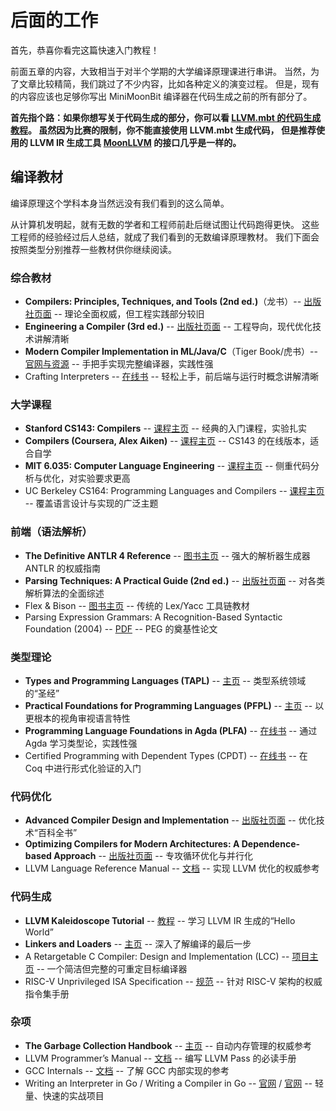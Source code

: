 # 后面的工作

首先，恭喜你看完这篇快速入门教程！

前面五章的内容，大致相当于对半个学期的大学编译原理课进行串讲。
当然，为了文章比较精简，我们跳过了不少内容，比如各种定义的演变过程。
但是，现有的内容应该也足够你写出 MiniMoonBit 编译器在代码生成之前的所有部分了。

**首先指个路：如果你想写关于代码生成的部分，你可以看 [LLVM.mbt 的代码生成教程][tutorial]。
虽然因为比赛的限制，你不能直接使用 LLVM.mbt 生成代码，
但是推荐使用的 LLVM IR 生成工具 [MoonLLVM][] 的接口几乎是一样的。**

[tutorial]: https://github.com/moonbitlang/llvm.mbt/blob/master/tutorial/Chapter0.mbt.md
[moonllvm]: https://github.com/moonbitlang/MoonLLVM

## 编译教材

编译原理这个学科本身当然远没有我们看到的这么简单。

从计算机发明起，就有无数的学者和工程师前赴后继试图让代码跑得更快。
这些工程师的经验经过后人总结，就成了我们看到的无数编译原理教材。
我们下面会按照类型分别推荐一些教材供你继续阅读。

### 综合教材

- **Compilers: Principles, Techniques, and Tools (2nd ed.)**（龙书）-- [出版社页面](https://www.pearson.com/en-us/subject-catalog/p/compilers-principles-techniques-and-tools/P200000003433/9780321486813) -- 理论全面权威，但工程实践部分较旧
- **Engineering a Compiler (3rd ed.)** -- [出版社页面](https://shop.elsevier.com/books/engineering-a-compiler/cooper/978-0-12-815412-0) -- 工程导向，现代优化技术讲解清晰
- **Modern Compiler Implementation in ML/Java/C**（Tiger Book/虎书）-- [官网与资源](https://www.cs.princeton.edu/~appel/modern/) -- 手把手实现完整编译器，实践性强
- Crafting Interpreters -- [在线书](https://craftinginterpreters.com/) -- 轻松上手，前后端与运行时概念讲解清晰

### 大学课程

- **Stanford CS143: Compilers** -- [课程主页](https://web.stanford.edu/class/cs143/) -- 经典的入门课程，实验扎实
- **Compilers (Coursera, Alex Aiken)** -- [课程主页](https://www.coursera.org/learn/compilers) -- CS143 的在线版本，适合自学
- **MIT 6.035: Computer Language Engineering** -- [课程主页](http://web.mit.edu/6.035/www/) -- 侧重代码分析与优化，对实验要求更高
- UC Berkeley CS164: Programming Languages and Compilers -- [课程主页](https://cs164.org/) -- 覆盖语言设计与实现的广泛主题

### 前端（语法解析）

- **The Definitive ANTLR 4 Reference** -- [图书主页](https://pragprog.com/titles/tpantlr2/the-definitive-antlr-4-reference/) -- 强大的解析器生成器 ANTLR 的权威指南
- **Parsing Techniques: A Practical Guide (2nd ed.)** -- [出版社页面](https://link.springer.com/book/10.1007/978-0-387-68954-8) -- 对各类解析算法的全面综述
- Flex & Bison -- [图书主页](https://www.oreilly.com/library/view/flex-bison/9780596805418/) -- 传统的 Lex/Yacc 工具链教材
- Parsing Expression Grammars: A Recognition-Based Syntactic Foundation (2004) -- [PDF](https://bford.info/pub/lang/peg.pdf) -- PEG 的奠基性论文

### 类型理论

- **Types and Programming Languages (TAPL)** -- [主页](https://www.cis.upenn.edu/~bcpierce/tapl/) -- 类型系统领域的“圣经”
- **Practical Foundations for Programming Languages (PFPL)** -- [主页](https://www.cs.cmu.edu/~rwh/pfpl.html) -- 以更根本的视角审视语言特性
- **Programming Language Foundations in Agda (PLFA)** -- [在线书](https://plfa.inf.ed.ac.uk/) -- 通过 Agda 学习类型论，实践性强
- Certified Programming with Dependent Types (CPDT) -- [在线书](http://adam.chlipala.net/cpdt/) -- 在 Coq 中进行形式化验证的入门

### 代码优化

- **Advanced Compiler Design and Implementation** -- [出版社页面](https://shop.elsevier.com/books/advanced-compiler-design-and-implementation/muchnick/978-0-08-049871-3) -- 优化技术“百科全书”
- **Optimizing Compilers for Modern Architectures: A Dependence-based Approach** -- [出版社页面](https://shop.elsevier.com/books/optimizing-compilers-for-modern-architectures/allen/978-0-08-051324-9) -- 专攻循环优化与并行化
- LLVM Language Reference Manual -- [文档](https://llvm.org/docs/LangRef.html) -- 实现 LLVM 优化的权威参考

### 代码生成

- **LLVM Kaleidoscope Tutorial** -- [教程](https://llvm.org/docs/tutorial/) -- 学习 LLVM IR 生成的“Hello World”
- **Linkers and Loaders** -- [主页](http://www.iecc.com/linker/) -- 深入了解编译的最后一步
- A Retargetable C Compiler: Design and Implementation (LCC) -- [项目主页](https://github.com/drh/lcc) -- 一个简洁但完整的可重定目标编译器
- RISC-V Unprivileged ISA Specification -- [规范](https://github.com/riscv/riscv-isa-manual) -- 针对 RISC-V 架构的权威指令集手册

### 杂项

- **The Garbage Collection Handbook** -- [主页](https://gchandbook.org/) -- 自动内存管理的权威参考
- LLVM Programmer’s Manual -- [文档](https://llvm.org/docs/ProgrammersManual.html) -- 编写 LLVM Pass 的必读手册
- GCC Internals -- [文档](https://gcc.gnu.org/onlinedocs/gccint/) -- 了解 GCC 内部实现的参考
- Writing an Interpreter in Go / Writing a Compiler in Go -- [官网](https://interpreterbook.com/) / [官网](https://compilerbook.com/) -- 轻量、快速的实战项目
